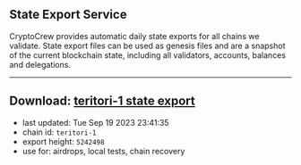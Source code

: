 ## State Export Service
CryptoCrew provides automatic daily state exports for all chains we validate. State export files can be used as genesis files and are a snapshot of the current blockchain state, including all validators, accounts, balances and delegations.

---
**Download: [teritori-1 state export](https://dl.ccvalidators.com/SERVICE/teritori/teritori-1_export_5242498.json)**
---

- last updated: Tue Sep 19 2023 23:41:35
- chain id: `teritori-1`
- export height: `5242498`
- use for: airdrops, local tests, chain recovery
